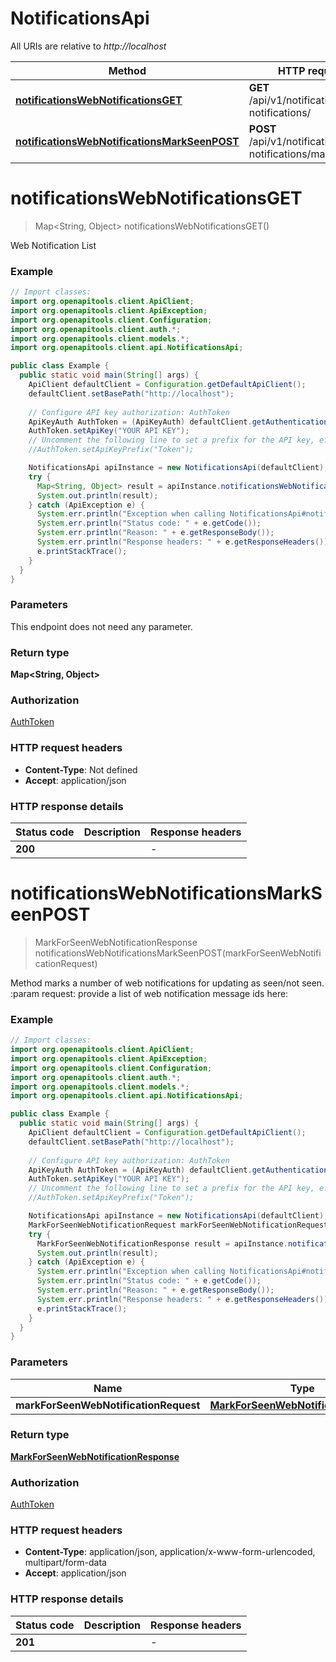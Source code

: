 # NotificationsApi

All URIs are relative to *http://localhost*

Method | HTTP request | Description
------------- | ------------- | -------------
[**notificationsWebNotificationsGET**](NotificationsApi.md#notificationsWebNotificationsGET) | **GET** /api/v1/notifications/web-notifications/ | 
[**notificationsWebNotificationsMarkSeenPOST**](NotificationsApi.md#notificationsWebNotificationsMarkSeenPOST) | **POST** /api/v1/notifications/web-notifications/mark_seen/ | 


<a name="notificationsWebNotificationsGET"></a>
# **notificationsWebNotificationsGET**
> Map&lt;String, Object&gt; notificationsWebNotificationsGET()



Web Notification List

### Example
```java
// Import classes:
import org.openapitools.client.ApiClient;
import org.openapitools.client.ApiException;
import org.openapitools.client.Configuration;
import org.openapitools.client.auth.*;
import org.openapitools.client.models.*;
import org.openapitools.client.api.NotificationsApi;

public class Example {
  public static void main(String[] args) {
    ApiClient defaultClient = Configuration.getDefaultApiClient();
    defaultClient.setBasePath("http://localhost");
    
    // Configure API key authorization: AuthToken
    ApiKeyAuth AuthToken = (ApiKeyAuth) defaultClient.getAuthentication("AuthToken");
    AuthToken.setApiKey("YOUR API KEY");
    // Uncomment the following line to set a prefix for the API key, e.g. "Token" (defaults to null)
    //AuthToken.setApiKeyPrefix("Token");

    NotificationsApi apiInstance = new NotificationsApi(defaultClient);
    try {
      Map<String, Object> result = apiInstance.notificationsWebNotificationsGET();
      System.out.println(result);
    } catch (ApiException e) {
      System.err.println("Exception when calling NotificationsApi#notificationsWebNotificationsGET");
      System.err.println("Status code: " + e.getCode());
      System.err.println("Reason: " + e.getResponseBody());
      System.err.println("Response headers: " + e.getResponseHeaders());
      e.printStackTrace();
    }
  }
}
```

### Parameters
This endpoint does not need any parameter.

### Return type

**Map&lt;String, Object&gt;**

### Authorization

[AuthToken](../README.md#AuthToken)

### HTTP request headers

 - **Content-Type**: Not defined
 - **Accept**: application/json

### HTTP response details
| Status code | Description | Response headers |
|-------------|-------------|------------------|
**200** |  |  -  |

<a name="notificationsWebNotificationsMarkSeenPOST"></a>
# **notificationsWebNotificationsMarkSeenPOST**
> MarkForSeenWebNotificationResponse notificationsWebNotificationsMarkSeenPOST(markForSeenWebNotificationRequest)



Method marks a number of web notifications for updating as seen/not seen. :param request: provide a list of web notification message ids here:

### Example
```java
// Import classes:
import org.openapitools.client.ApiClient;
import org.openapitools.client.ApiException;
import org.openapitools.client.Configuration;
import org.openapitools.client.auth.*;
import org.openapitools.client.models.*;
import org.openapitools.client.api.NotificationsApi;

public class Example {
  public static void main(String[] args) {
    ApiClient defaultClient = Configuration.getDefaultApiClient();
    defaultClient.setBasePath("http://localhost");
    
    // Configure API key authorization: AuthToken
    ApiKeyAuth AuthToken = (ApiKeyAuth) defaultClient.getAuthentication("AuthToken");
    AuthToken.setApiKey("YOUR API KEY");
    // Uncomment the following line to set a prefix for the API key, e.g. "Token" (defaults to null)
    //AuthToken.setApiKeyPrefix("Token");

    NotificationsApi apiInstance = new NotificationsApi(defaultClient);
    MarkForSeenWebNotificationRequest markForSeenWebNotificationRequest = new MarkForSeenWebNotificationRequest(); // MarkForSeenWebNotificationRequest | 
    try {
      MarkForSeenWebNotificationResponse result = apiInstance.notificationsWebNotificationsMarkSeenPOST(markForSeenWebNotificationRequest);
      System.out.println(result);
    } catch (ApiException e) {
      System.err.println("Exception when calling NotificationsApi#notificationsWebNotificationsMarkSeenPOST");
      System.err.println("Status code: " + e.getCode());
      System.err.println("Reason: " + e.getResponseBody());
      System.err.println("Response headers: " + e.getResponseHeaders());
      e.printStackTrace();
    }
  }
}
```

### Parameters

Name | Type | Description  | Notes
------------- | ------------- | ------------- | -------------
 **markForSeenWebNotificationRequest** | [**MarkForSeenWebNotificationRequest**](MarkForSeenWebNotificationRequest.md)|  | [optional]

### Return type

[**MarkForSeenWebNotificationResponse**](MarkForSeenWebNotificationResponse.md)

### Authorization

[AuthToken](../README.md#AuthToken)

### HTTP request headers

 - **Content-Type**: application/json, application/x-www-form-urlencoded, multipart/form-data
 - **Accept**: application/json

### HTTP response details
| Status code | Description | Response headers |
|-------------|-------------|------------------|
**201** |  |  -  |


